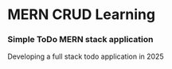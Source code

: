 # MERN CRUD Learning

### Simple ToDo MERN stack application

Developing a full stack todo application in 2025
